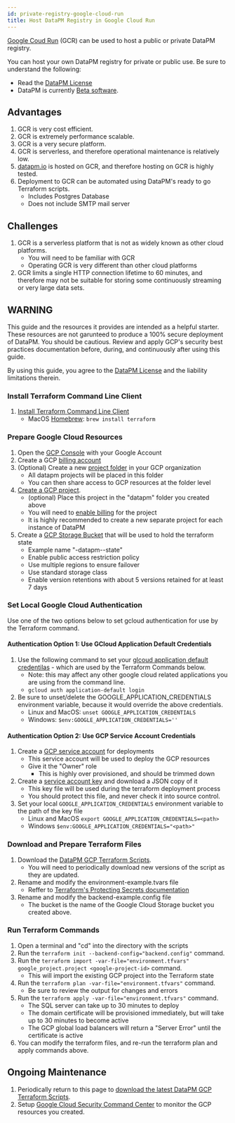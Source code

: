 ```yaml
---
id: private-registry-google-cloud-run
title: Host DataPM Registry in Google Cloud Run
---
```


[Google Coud Run](https://cloud.google.com/run) (GCR) can be used to host a public or private DataPM registry.

You can host your own DataPM registry for private or public use. Be sure to understand the following:

-   Read the [DataPM License](license.md)
-   DataPM is currently [Beta software](beta-notice.md).

## Advantages

1. GCR is very cost efficient.
1. GCR is extremely performance scalable.
1. GCR is a very secure platform.
1. GCR is serverless, and therefore operational maintenance is relatively low.
1. [datapm.io](https://datapm.io) is hosted on GCR, and therefore hosting on GCR is highly tested.
1. Deployment to GCR can be automated using DataPM's ready to go Terraform scripts.
    - Includes Postgres Database
    - Does not include SMTP mail server

## Challenges

1. GCR is a serverless platform that is not as widely known as other cloud platforms.
    - You will need to be familiar with GCR
    - Operating GCR is very different than other cloud platforms
1. GCR limits a single HTTP connection lifetime to 60 minutes, and therefore may not be suitable for storing some continuously streaming or very large data sets.

## WARNING

This guide and the resources it provides are intended as a helpful starter. These resources are not garunteed to produce a 100% secure deployment of DataPM. You should be cautious. Review and apply GCP's security best practices documentation before, during, and continuously after using this guide.

By using this guide, you agree to the [DataPM License](https://datapm.io/docs/license) and the liability limitations therein.

### Install Terraform Command Line Client

1. [Install Terraform Command Line Client](https://learn.hashicorp.com/tutorials/terraform/install-cli)
    - MacOS [Homebrew](https://brew.sh/): `brew install terraform`

### Prepare Google Cloud Resources

1. Open the [GCP Console](https://console.cloud.google.com) with your Google Account
1. Create a GCP [billing account](https://cloud.google.com/billing/docs/how-to/manage-billing-account)
1. (Optional) Create a new [project folder](https://cloud.google.com/resource-manager/docs/creating-managing-folders) in your GCP organization
    - All datapm projects will be placed in this folder
    - You can then share access to GCP resources at the folder level
1. [Create a GCP project](https://cloud.google.com/resource-manager/docs/creating-managing-projects).
    - (optional) Place this project in the "datapm" folder you created above
    - You will need to [enable billing](https://cloud.google.com/billing/docs/how-to/modify-project) for the project
    - It is highly recommended to create a new separate project for each instance of DataPM
1. Create a [GCP Storage Bucket](https://cloud.google.com/storage/docs/creating-buckets) that will be used to hold the terraform state
    - Example name "<company-name>-datapm-<environment>-state"
    - Enable public access restriction policy
    - Use multiple regions to ensure failover
    - Use standard storage class
    - Enable version retentions with about 5 versions retained for at least 7 days

### Set Local Google Cloud Authentication

Use one of the two options below to set gcloud authentication for use by the Terraform command.

#### Authentication Option 1: Use GCloud Application Default Credentials

1. Use the following command to set your [glcoud application default credentilas](https://cloud.google.com/sdk/gcloud/reference/auth/application-default/login) - which are used by the Terraform Commands below.
    - Note: this may affect any other google cloud related applications you are using from the command line.
    - `gcloud auth application-default login`
1. Be sure to unset/delete the GOOGLE_APPLICATION_CREDENTIALS environment variable, because it would override the above credentials.
    - Linux and MacOS: `unset GOOGLE_APPLICATION_CREDENTIALS`
    - Windows: `$env:GOOGLE_APPLICATION_CREDENTIALS=''`

#### Authentication Option 2: Use GCP Service Account Credentials

1. Create a [GCP service account](https://cloud.google.com/iam/docs/creating-managing-service-accounts) for deployments
    - This service account will be used to deploy the GCP resources
    - Give it the "Owner" role
        - This is highly over provisioned, and should be trimmed down
1. Create a [service account key](https://cloud.google.com/iam/docs/creating-managing-service-account-keys) and download a JSON copy of it
    - This key file will be used during the terraform deployment process
    - You should protect this file, and never check it into source control.
1. Set your local `GOOGLE_APPLICATION_CREDENTIALS` environment variable to the path of the key file
    - Linux and MacOS `export GOOGLE_APPLICATION_CREDENTIALS=<path>`
    - Windows `$env:GOOGLE_APPLICATION_CREDENTIALS="<path>"`

### Download and Prepare Terraform Files

1. Download the [DataPM GCP Terraform Scripts](/static/terraform-scripts/gcp).
    - You will need to periodically download new versions of the script as they are updated.
1. Rename and modify the environment-example.tvars file
    - Reffer to [Terraform's Protecting Secrets documentation](https://learn.hashicorp.com/tutorials/terraform/sensitive-variables)
1. Rename and modify the backend-example.config file
    - The bucket is the name of the Google Cloud Storage bucket you created above.

### Run Terraform Commands

1. Open a terminal and "cd" into the directory with the scripts
1. Run the `terraform init --backend-config="backend.config"` command.
1. Run the `terraform import -var-file="environment.tfvars" google_project.project <google-project-id>` command.
    - This will import the existing GCP project into the Terraform state
1. Run the `terraform plan -var-file="environment.tfvars"` command.
    - Be sure to review the output for changes and errors
1. Run the `terraform apply -var-file="environment.tfvars"` command.
    - The SQL server can take up to 30 minutes to deploy
    - The domain certificate will be provisioned immediately, but will take up to 30 minutes to become active
    - The GCP global load balancers will return a "Server Error" until the certificate is active
1. You can modify the terraform files, and re-run the terraform plan and apply commands above.

## Ongoing Maintenance

1. Periodically return to this page to [download the latest DataPM GCP Terraform Scripts](/static/terraform-scripts/gcp).
1. Setup [Google Cloud Security Command Center](https://cloud.google.com/security-command-center) to monitor the GCP resources you created.
